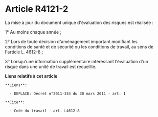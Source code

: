 # Article R4121-2

La mise à jour du document unique d'évaluation des risques est réalisée : 

1° Au moins chaque année ; 

2° Lors de toute décision d'aménagement important modifiant les conditions de santé et de sécurité ou les conditions de
travail, au sens de l'article L. 4612-8 ; 

3° Lorsqu'une information supplémentaire intéressant l'évaluation d'un risque dans une unité de travail est recueillie.

**Liens relatifs à cet article**

	**Liens**:

	  - DEPLACE: Décret n°2011-354 du 30 mars 2011 - art. 1

	**Cite**:

	  - Code du travail - art. L4612-8
